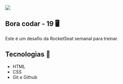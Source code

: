 <p>
  <img src="./github/thumb.png">
</p>

## Bora codar - 19 🖥️
Este é um desafio da RocketSeat semanal para treinar.

## Tecnologias 🚀
- HTML
- CSS
- Git e Github